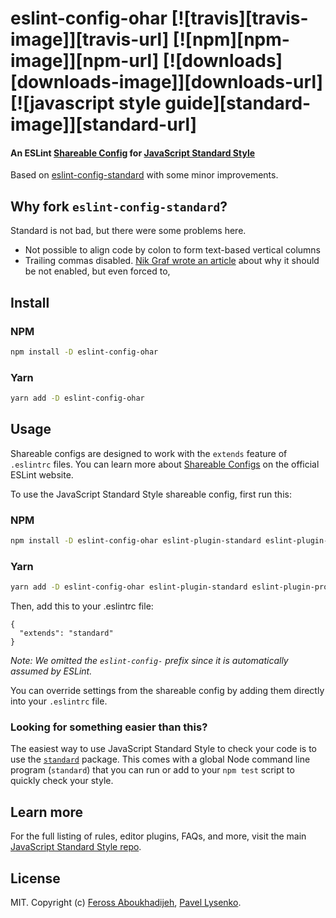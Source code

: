 # eslint-config-ohar [![travis][travis-image]][travis-url] [![npm][npm-image]][npm-url] [![downloads][downloads-image]][downloads-url] [![javascript style guide][standard-image]][standard-url]

#### An ESLint [Shareable Config](http://eslint.org/docs/developer-guide/shareable-configs) for [JavaScript Standard Style](http://standardjs.com)

Based on [eslint-config-standard](https://github.com/standard/eslint-config-standard) with some minor improvements.

## Why fork `eslint-config-standard`?

Standard is not bad, but there were some problems here.

* Not possible to align code by colon to form text-based vertical columns
* Trailing commas disabled. [Nik Graf wrote an article](https://medium.com/@nikgraf/why-you-should-enforce-dangling-commas-for-multiline-statements-d034c98e36f8) about why it should be not enabled, but even forced to,

## Install

### NPM

```bash
npm install -D eslint-config-ohar
```
### Yarn

```bash
yarn add -D eslint-config-ohar
```

## Usage

Shareable configs are designed to work with the `extends` feature of `.eslintrc` files.
You can learn more about
[Shareable Configs](http://eslint.org/docs/developer-guide/shareable-configs) on the
official ESLint website.

To use the JavaScript Standard Style shareable config, first run this:

### NPM

```bash
npm install -D eslint-config-ohar eslint-plugin-standard eslint-plugin-promise eslint-plugin-import eslint-plugin-node
```

### Yarn

```bash
yarn add -D eslint-config-ohar eslint-plugin-standard eslint-plugin-promise eslint-plugin-import eslint-plugin-node
```

Then, add this to your .eslintrc file:

```
{
  "extends": "standard"
}
```

*Note: We omitted the `eslint-config-` prefix since it is automatically assumed by ESLint.*

You can override settings from the shareable config by adding them directly into your
`.eslintrc` file.

### Looking for something easier than this?

The easiest way to use JavaScript Standard Style to check your code is to use the
[`standard`](http://standardjs.com) package. This comes with a global
Node command line program (`standard`) that you can run or add to your `npm test` script
to quickly check your style.


## Learn more

For the full listing of rules, editor plugins, FAQs, and more, visit the main
[JavaScript Standard Style repo](http://standardjs.com).

## License

MIT. Copyright (c) [Feross Aboukhadijeh](http://feross.org), [Pavel Lysenko](http://ohar.name).
